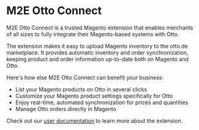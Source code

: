 # M2E Otto Connect

M2E Otto Connect is a trusted Magento extension that enables merchants of all sizes to fully integrate their Magento-based systems with Otto.

The extension makes it easy to upload Magento inventory to the otto.de marketplace. It provides automatic inventory and order synchronization, keeping product and order information up-to-date both on Magento and Otto.

Here's how else M2E Otto Connect can benefit your business:

- List your Magento products on Otto in several clicks
- Customize your Magento product settings specifically for Otto
- Enjoy real-time, automated synchronization for prices and quantities
- Manage Otto orders directly in Magento

Check out our [user documentation](https://docs-m2.m2epro.com/otto-magento-integration) to learn more about the extension.
